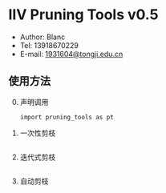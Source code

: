 # IIV Pruning Tools v0.5

* Author: Blanc
* Tel: 13918670229
* E-mail: 1931604@tongji.edu.cn

## 使用方法
0. 声明调用  
    ```
    import pruning_tools as pt
    ```
1. 一次性剪枝
    ```
    ```
    >

2. 迭代式剪枝
    ```
    ```
    >

3. 自动剪枝
    ```
    ```
    >